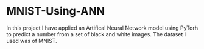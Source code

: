 <h1>MNIST-Using-ANN</h1>

In this project I have applied an Artifical Neural Network model using PyTorh to predict a number from a set of black and white images.
The dataset I used was of MNIST. 
